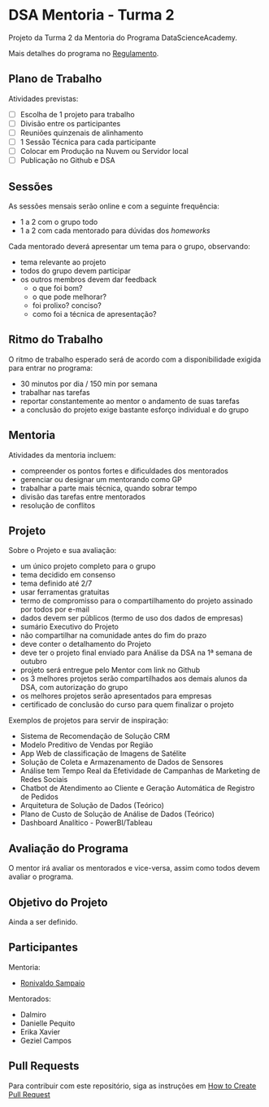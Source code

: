 # DSA Mentoria - Turma 2

Projeto da Turma 2 da Mentoria do Programa DataScienceAcademy.

Mais detalhes do programa no [Regulamento](https://blog.dsacademy.com.br/programa-de-mentoria-entre-os-alunos-dsa-temporada-2021/).

## Plano de Trabalho

Atividades previstas:
- [ ] Escolha de 1 projeto para trabalho
- [ ] Divisão entre os participantes
- [ ] Reuniões quinzenais de alinhamento
- [ ] 1 Sessão Técnica para cada participante
- [ ] Colocar em Produção na Nuvem ou Servidor local
- [ ] Publicação no Github e DSA

## Sessões

As sessões mensais serão online e com a seguinte frequência:
- 1 a 2 com o grupo todo
- 1 a 2 com cada mentorado para dúvidas dos *homeworks*

Cada mentorado deverá apresentar um tema para o grupo, observando:
- tema relevante ao projeto
- todos do grupo devem participar
- os outros membros devem dar feedback
  - o que foi bom?
  - o que pode melhorar?
  - foi prolixo? conciso?
  - como foi a técnica de apresentação?

## Ritmo do Trabalho

O ritmo de trabalho esperado será de acordo com a disponibilidade exigida para entrar no programa:
- 30 minutos por dia / 150 min por semana
- trabalhar nas tarefas
- reportar constantemente ao mentor o andamento de suas tarefas
- a conclusão do projeto exige bastante esforço individual e do grupo

## Mentoria

Atividades da mentoria incluem:
- compreender os pontos fortes e dificuldades dos mentorados
- gerenciar ou designar um mentorando como GP
- trabalhar a parte mais técnica, quando sobrar tempo
- divisão das tarefas entre mentorados
- resolução de conflitos

## Projeto

Sobre o Projeto e sua avaliação:
- um único projeto completo para o grupo
- tema decidido em consenso
- tema definido até 2/7
- usar ferramentas gratuitas
- termo de compromisso para o compartilhamento do projeto assinado por todos por e-mail
- dados devem ser públicos (termo de uso dos dados de empresas)
- sumário Executivo do Projeto
- não compartilhar na comunidade antes do fim do prazo
- deve conter o detalhamento do Projeto
- deve ter o projeto final enviado para Análise da DSA na 1ª semana de outubro
- projeto será entregue pelo Mentor com link no Github
- os 3 melhores projetos serão compartilhados aos demais alunos da DSA, com autorização do grupo
- os melhores projetos serão apresentados para empresas
- certificado de conclusão do curso para quem finalizar o projeto

Exemplos de projetos para servir de inspiração:
- Sistema de Recomendação de Solução CRM
- Modelo Preditivo de Vendas por Região
- App Web de classificação de Imagens de Satélite
- Solução de Coleta e Armazenamento de Dados de Sensores
- Análise tem Tempo Real da Efetividade de Campanhas de Marketing de Redes Sociais
- Chatbot de Atendimento ao Cliente e Geração Automática de Registro de Pedidos
- Arquitetura de Solução de Dados (Teórico)
- Plano de Custo de Solução de Análise de Dados (Teórico)
- Dashboard Analítico - PowerBI/Tableau

## Avaliação do Programa

O mentor irá avaliar os mentorados e vice-versa, assim como todos devem avaliar o programa.
 
## Objetivo do Projeto
 
Ainda a ser definido.
 
## Participantes
 
Mentoria:
 - [Ronivaldo Sampaio](https://github.com/ronivaldo/)

Mentorados:
- Dalmiro
- Danielle Pequito
- Erika Xavier
- Geziel Campos

## Pull Requests

Para contribuir com este repositório, siga as instruções em [How to Create Pull Request](https://opensource.com/article/19/7/create-pull-request-github)
